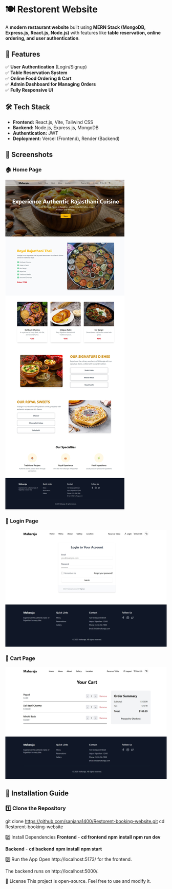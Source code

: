 # 🍽️ Restorent Website

A **modern restaurant website** built using **MERN Stack (MongoDB, Express.js, React.js, Node.js)** with features like **table reservation, online ordering, and user authentication**.

## 🌟 Features
✅ **User Authentication** (Login/Signup)  
✅ **Table Reservation System**  
✅ **Online Food Ordering & Cart**  
✅ **Admin Dashboard for Managing Orders**  
✅ **Fully Responsive UI**  

## 🛠️ Tech Stack
- **Frontend:** React.js, Vite, Tailwind CSS  
- **Backend:** Node.js, Express.js, MongoDB  
- **Authentication:** JWT  
- **Deployment:** Vercel (Frontend), Render (Backend)  

## 📸 Screenshots

### 🏠 Home Page
![Home Page](./screenshots/home%20page.jpeg)

### 🔐 Login Page
![Login Page](./screenshots/login%20page.jpeg)

### 🛒 Cart Page
![Cart Page](./screenshots/cart%20page.jpeg)


## 🚀 Installation Guide
### **1️⃣ Clone the Repository**

git clone https://github.com/sanjana1400/Restorent-booking-website.git
cd Restorent-booking-website

2️⃣ Install Dependencies
**Frontend** -
**cd frontend**
**npm install**
**npm run dev**

**Backend** -
**cd backend**
**npm install**
**npm start**

3️⃣ Run the App
Open http://localhost:5173/ for the frontend.

The backend runs on http://localhost:5000/.

📜 License
This project is open-source. Feel free to use and modify it.
